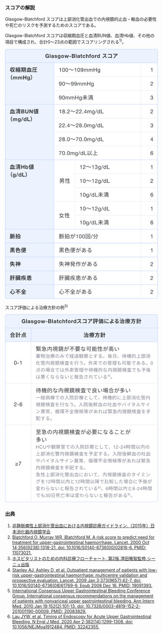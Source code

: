 ### スコアの解説
Glasgow-Blatchford スコアは上部消化管出血での内視鏡的止血・輸血の必要性や死亡のリスクを予測するためのスコアである。

Glasgow-Blatchford スコアは収縮期血圧と血清BUN値、血清Hb値、その他の項目で構成され、合計0〜23点の範囲でスコアリングされる<sup>1)</sup>。

![Glasgow-Blatchford スコア解説](./img/06-Glasgow-Blatchford-01.png)

スコア評価による治療方針の例<sup>3)</sup>

![スコア評価による治療方針の例](./img/06-Glasgow-Blatchford-02.png)

### 出典

1. [非静脈瘤性上部消化管出血における内視鏡診療ガイドライン.（2015年）日本消化器内視鏡学会](https://www.jstage.jst.go.jp/article/gee/57/8/57_1648/_pdf/-char/ja)  
2. [Blatchford O, Murray WR, Blatchford M. A risk score to predict need for treatment for upper-gastrointestinal haemorrhage. Lancet. 2000 Oct 14;356(9238):1318-21. doi: 10.1016/S0140-6736(00)02816-6. PMID: 11073021.](https://pubmed.ncbi.nlm.nih.gov/11073021/)  
3. [ホスピタリストのための内科診療フローチャート. 第2版.清田雅智監修.シーニュ出版](https://www.amazon.co.jp/dp/4990950550/)  
4. [Stanley AJ, Ashley D, et al. Outpatient management of patients with low-risk upper-gastrointestinal haemorrhage: multicentre validation and prospective evaluation. Lancet. 2009 Jan 3;373(9657):42-7. doi: 10.1016/S0140-6736(08)61769-9. Epub 2008 Dec 16. PMID: 19091393.](https://pubmed.ncbi.nlm.nih.gov/19091393/)  
5. [International Consensus Upper Gastrointestinal Bleeding Conference Group. International consensus recommendations on the management of patients with nonvariceal upper gastrointestinal bleeding. Ann Intern Med. 2010 Jan 19;152(2):101-13. doi: 10.7326/0003-4819-152-2-201001190-00009. PMID: 20083829.](https://pubmed.ncbi.nlm.nih.gov/20083829/)  
6. [Lau JYW, et al. Timing of Endoscopy for Acute Upper Gastrointestinal Bleeding. N Engl J Med. 2020 Apr 2;382(14):1299-1308. doi: 10.1056/NEJMoa1912484. PMID: 32242355.](https://pubmed.ncbi.nlm.nih.gov/32242355/)  
